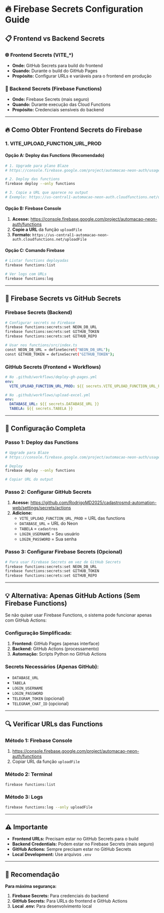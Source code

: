 # 🔥 Firebase Secrets Configuration Guide

## 📋 Frontend vs Backend Secrets

### 🌐 **Frontend Secrets (VITE_*)**
- **Onde:** GitHub Secrets para build do frontend
- **Quando:** Durante o build do GitHub Pages
- **Propósito:** Configurar URLs e variáveis para o frontend em produção

### 🔧 **Backend Secrets (Firebase Functions)**
- **Onde:** Firebase Secrets (mais seguro)
- **Quando:** Durante execução das Cloud Functions
- **Propósito:** Credenciais sensíveis do backend

---

## 🔥 Como Obter Frontend Secrets do Firebase

### 1. **VITE_UPLOAD_FUNCTION_URL_PROD**

#### Opção A: Deploy das Functions (Recomendado)
```bash
# 1. Upgrade para plano Blaze
# https://console.firebase.google.com/project/automacao-neon-auth/usage/details

# 2. Deploy das functions
firebase deploy --only functions

# 3. Copie a URL que aparece no output
# Exemplo: https://us-central1-automacao-neon-auth.cloudfunctions.net/uploadFile
```

#### Opção B: Firebase Console
1. **Acesse:** https://console.firebase.google.com/project/automacao-neon-auth/functions
2. **Copie a URL** da função `uploadFile`
3. **Formato:** `https://us-central1-automacao-neon-auth.cloudfunctions.net/uploadFile`

#### Opção C: Comando Firebase
```bash
# Listar functions deployadas
firebase functions:list

# Ver logs com URLs
firebase functions:log
```

---

## 🔐 Firebase Secrets vs GitHub Secrets

### **Firebase Secrets (Backend)**
```bash
# Configurar secrets no Firebase
firebase functions:secrets:set NEON_DB_URL
firebase functions:secrets:set GITHUB_TOKEN
firebase functions:secrets:set GITHUB_REPO

# Usar nos functions/src/index.ts
const NEON_DB_URL = defineSecret("NEON_DB_URL");
const GITHUB_TOKEN = defineSecret("GITHUB_TOKEN");
```

### **GitHub Secrets (Frontend + Workflows)**
```yaml
# No .github/workflows/deploy-gh-pages.yml
env:
  VITE_UPLOAD_FUNCTION_URL_PROD: ${{ secrets.VITE_UPLOAD_FUNCTION_URL_PROD }}

# No .github/workflows/upload-excel.yml
env:
  DATABASE_URL: ${{ secrets.DATABASE_URL }}
  TABELA: ${{ secrets.TABELA }}
```

---

## 🚀 Configuração Completa

### **Passo 1: Deploy das Functions**
```bash
# Upgrade para Blaze
# https://console.firebase.google.com/project/automacao-neon-auth/usage/details

# Deploy
firebase deploy --only functions

# Copiar URL do output
```

### **Passo 2: Configurar GitHub Secrets**
1. **Acesse:** https://github.com/RodrigoMD2025/cadastrosmd-automation-web/settings/secrets/actions
2. **Adicione:**
   - `VITE_UPLOAD_FUNCTION_URL_PROD` = URL das functions
   - `DATABASE_URL` = URL do Neon
   - `TABELA` = `cadastros`
   - `LOGIN_USERNAME` = Seu usuário
   - `LOGIN_PASSWORD` = Sua senha

### **Passo 3: Configurar Firebase Secrets (Opcional)**
```bash
# Para usar Firebase Secrets em vez de GitHub Secrets
firebase functions:secrets:set NEON_DB_URL
firebase functions:secrets:set GITHUB_TOKEN
firebase functions:secrets:set GITHUB_REPO
```

---

## 💡 Alternativa: Apenas GitHub Actions (Sem Firebase Functions)

Se não quiser usar Firebase Functions, o sistema pode funcionar apenas com GitHub Actions:

### **Configuração Simplificada:**
1. **Frontend:** GitHub Pages (apenas interface)
2. **Backend:** GitHub Actions (processamento)
3. **Automação:** Scripts Python no GitHub Actions

### **Secrets Necessários (Apenas GitHub):**
- `DATABASE_URL`
- `TABELA`
- `LOGIN_USERNAME`
- `LOGIN_PASSWORD`
- `TELEGRAM_TOKEN` (opcional)
- `TELEGRAM_CHAT_ID` (opcional)

---

## 🔍 Verificar URLs das Functions

### **Método 1: Firebase Console**
1. https://console.firebase.google.com/project/automacao-neon-auth/functions
2. Copiar URL da função `uploadFile`

### **Método 2: Terminal**
```bash
firebase functions:list
```

### **Método 3: Logs**
```bash
firebase functions:log --only uploadFile
```

---

## ⚠️ Importante

- **Frontend URLs:** Precisam estar no GitHub Secrets para o build
- **Backend Credentials:** Podem estar no Firebase Secrets (mais seguro)
- **GitHub Actions:** Sempre precisam estar no GitHub Secrets
- **Local Development:** Use arquivos `.env`

---

## 🎯 Recomendação

**Para máxima segurança:**
1. **Firebase Secrets:** Para credenciais do backend
2. **GitHub Secrets:** Para URLs do frontend e GitHub Actions
3. **Local .env:** Para desenvolvimento local
